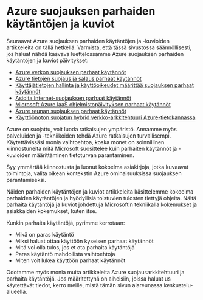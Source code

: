 <properties
   pageTitle="Azure suojauksen parhaiden käytäntöjen ja kuviot | Microsoft Azure"
   description="Tässä artikkelissa johdanto Azure suojauksen parhaiden käytäntöjen ja kuvioiden ja suojauksen parhaiden käytäntöjen eri Azure resurssien curated luettelo."
   services="azure-security"
   documentationCenter="na"
   authors="TomShinder"
   manager="MBaldwin"
   editor="TomSh"/>

<tags
   ms.service="security"
   ms.devlang="na"
   ms.topic="article"
   ms.tgt_pltfrm="na"
   ms.workload="na"
   ms.date="09/16/2016"
   ms.author="terrylan"/>

# <a name="azure-security-best-practices-and-patterns"></a>Azure suojauksen parhaiden käytäntöjen ja kuviot

Seuraavat Azure suojauksen parhaiden käytäntöjen ja -kuvioiden artikkeleita on tällä hetkellä. Varmista, että tässä sivustossa säännöllisesti, jos haluat nähdä kasvava luettelossamme Azure suojauksen parhaiden käytäntöjen ja kuviot päivitykset:  

- [Azure verkon suojauksen parhaat käytännöt](azure-security-network-security-best-practices.md)
- [Azure tietojen suojaus ja salaus parhaat käytännöt](azure-security-data-encryption-best-practices.md)
- [Käyttäjätietojen hallinta ja käyttöoikeudet määrittää suojauksen parhaat käytännöt](azure-security-identity-management-best-practices.md)
- [Asioita Internet-suojauksen parhaat käytännöt](azure-security-iot-best-practices.md)
- [Microsoft Azure IaaS ohjelmistopäivityksen parhaat käytännöt](azure-security-best-practices-software-updates-iaas.md)
- [Azure reunan suojauksen parhaat käytännöt](../best-practices-network-security.md)
- [Käyttöönoton suojatun hybrid verkko-arkkitehtuuri Azure-tietokannassa](../guidance/guidance-iaas-ra-secure-vnet-hybrid.md)

Azure on suojattu, voit luoda ratkaisujen ympäristö. Annamme myös palveluiden ja -tekniikoiden tehdä Azure ratkaisujen turvallisempi. Käytettävissäsi monia vaihtoehtoa, koska monet on soinnillinen kiinnostuneita mitä Microsoft suosittelee kuin parhaiten käytännöt ja -kuvioiden määrittäminen tietoturvan parantaminen.

Syy ymmärtää kiinnostusta ja luonut kokoelma asiakirjoja, jotka kuvaavat toimintoja, valita oikean kontekstin Azure ominaisuuksissa suojauksen parantamiseksi.

Näiden parhaiden käytäntöjen ja kuviot artikkeleita käsittelemme kokoelma parhaiden käytäntöjen ja hyödyllisiä toistuvien tulosten tiettyjä ohjeita. Näitä parhaita käytäntöjä ja kuviot johdettuja Microsoftin tekniikalla kokemukset ja asiakkaiden kokemukset, kuten itse.

Kunkin parhaita käytäntöjä, pyrimme kerrotaan:

- Mikä on paras käytäntö
- Miksi haluat ottaa käyttöön kyseisen parhaat käytännöt
- Mitä voi olla tulos, jos et ota parhaita käytäntöjä
- Paras käytäntö mahdollista vaihtoehtoja
- Miten voit lukea käyttöön parhaat käytännöt

Odotamme myös monia muita artikkeleita Azure suojausarkkitehtuuri ja parhaita käytäntöjä. Jos määritettynä on aiheisiin, joissa haluat us käytettävät tiedot, kerro meille, mistä tämän sivun alareunassa keskustelu-alueella.
